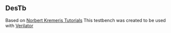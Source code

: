 ## DesTb
Based on  [Norbert Kremeris Tutorials](https://itsembedded.com/dhd/verilator_1/)
This testbench was created to be used with [Verilator](https://example.com)
